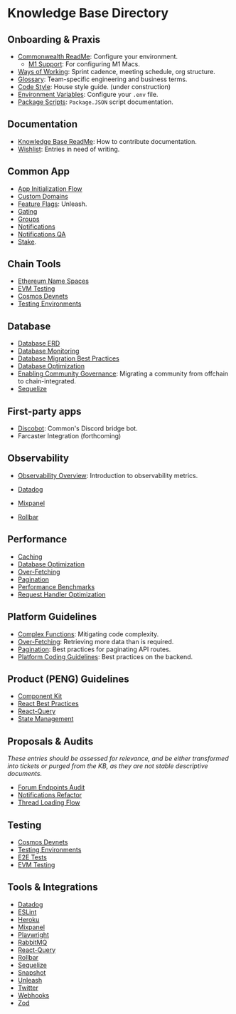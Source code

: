 # Knowledge Base Directory

## Onboarding & Praxis

- [Commonwealth ReadMe](../packages/commonwealth/README.md): Configure your environment.
  + [M1 Support](./M1-Support.md): For configuring M1 Macs.
- [Ways of Working](./Ways-Of-Working.md): Sprint cadence, meeting schedule, org structure.
- [Glossary](./Glossary.md): Team-specific engineering and business terms.
- [Code Style](./Code-Style.md): House style guide. (under construction)
- [Environment Variables](./Environment-Variables.md): Configure your `.env` file.
- [Package Scripts](./Package-Scripts.md): `Package.JSON` script documentation.

## Documentation

- [Knowledge Base ReadMe](./_README.md): How to contribute documentation.
- [Wishlist](./_Wishlist.md): Entries in need of writing.

## Common App

- [App Initialization Flow](./App-Initialization-Flow.md)
- [Custom Domains](./Custom-Domains.md)
- [Feature Flags](./Feature-Flags.md): Unleash.
- [Gating](./Gating.md)
- [Groups](./Groups.md)
- [Notifications](./Notifications.md)
- [Notifications QA](./Notifications-QA.md)
- [Stake](./Stake.md).

## Chain Tools

- [Ethereum Name Spaces](./Ethereum-Name-Spaces.md)
- [EVM Testing](./EVM-Testing.md)
- [Cosmos Devnets](./Cosmos-Devnets.md)
- [Testing Environments](./Testing-Environments.md)

## Database

- [Database ERD](./Database-ERD.md)
- [Database Monitoring](./Database-Monitoring.md)
- [Database Migration Best Practices](./Database-Migrations.md)
- [Database Optimization](./Database-Optimization.md)
- [Enabling Community Governance](./Enabling-Community-Governance.md): Migrating a community from offchain to chain-integrated.
- [Sequelize](./Sequelize.md)

## First-party apps

- [Discobot](./Discobot.md): Common's Discord bridge bot.
- Farcaster Integration (forthcoming)

## Observability

- [Observability Overview](./Observability-Overview.md): Introduction to observability metrics.

- [Datadog](./Datadog.md)
- [Mixpanel](./Mixpanel.md)
- [Rollbar](./Rollbar.md)

## Performance

- [Caching](./Caching.md)
- [Database Optimization](./Database-Optimization.md)
- [Over-Fetching](./Over-Fetching.md)
- [Pagination](./Pagination.md)
- [Performance Benchmarks](./Performance-Benchmarks.md)
- [Request Handler Optimization](./Request-Handler-Optimization.md)

## Platform Guidelines

- [Complex Functions](./Complex-Functions.md): Mitigating code complexity.
- [Over-Fetching](./Over-Fetching.md): Retrieving more data than is required.
- [Pagination](./Pagination.md): Best practices for paginating API routes.
- [Platform Coding Guidelines](./Platform-Coding-Guidelines.md): Best practices on the backend.

## Product (PENG) Guidelines

- [Component Kit](./Component-Kit.md)
- [React Best Practices](./React-Best-Practices-And-Improvements.md)
- [React-Query](./React-Query.md)
- [State Management](./State-Management.md)

## Proposals & Audits

_These entries should be assessed for relevance, and be either transformed into tickets or purged from the KB, as they are not stable descriptive documents._

- [Forum Endpoints Audit](./Forum-Endpoints-Audit.md)
- [Notifications Refactor](./Notifications-Refactor.md)
- [Thread Loading Flow](./Thread-Loading-Flow.md)

## Testing

- [Cosmos Devnets](./Cosmos-Devnets.md)
- [Testing Environments](./Testing-Environments.md)
- [E2E Tests](./E2E-Tests)
- [EVM Testing](./EVM-Testing.md)

## Tools & Integrations

- [Datadog](./Datadog.md)
- [ESLint](./Linting.md)
- [Heroku](./Heroku.md)
- [Mixpanel](./Mixpanel.md)
- [Playwright](./E2E-Tests)
- [RabbitMQ](./RabbitMQ.md)
- [React-Query](./React-Query.md)
- [Rollbar](./Rollbar.md)
- [Sequelize](./Sequelize.md)
- [Snapshot](./Snapshot.md)
- [Unleash](./Feature-Flags.md)
- [Twitter](./Twitter.md)
- [Webhooks](./Webhooks.md)
- [Zod](./Zod.md)
